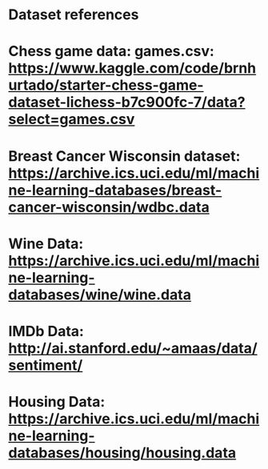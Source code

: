 # Dataset references
# Chess game data: games.csv: https://www.kaggle.com/code/brnhurtado/starter-chess-game-dataset-lichess-b7c900fc-7/data?select=games.csv
# Breast Cancer Wisconsin dataset: https://archive.ics.uci.edu/ml/machine-learning-databases/breast-cancer-wisconsin/wdbc.data
# Wine Data: https://archive.ics.uci.edu/ml/machine-learning-databases/wine/wine.data
# IMDb Data: http://ai.stanford.edu/~amaas/data/sentiment/
# Housing Data: https://archive.ics.uci.edu/ml/machine-learning-databases/housing/housing.data